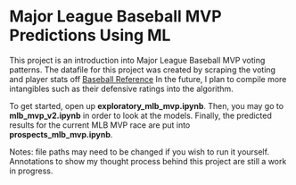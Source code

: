 # Major League Baseball MVP Predictions Using ML
This project is an introduction into Major League Baseball MVP voting patterns. The datafile for this project was created by scraping the voting and player stats off [Baseball Reference](https://www.baseball-reference.com/awards/awards_2023.shtml) In the future, I plan to compile more intangibles such as their defensive ratings into the algorithm. 

To get started, open up **exploratory_mlb_mvp.ipynb**. Then, you may go to **mlb_mvp_v2.ipynb** in order to look at the models. Finally, the predicted results for the current MLB MVP race are put into **prospects_mlb_mvp.ipynb**. 

Notes: file paths may need to be changed if you wish to run it yourself. Annotations to show my thought process behind this project are still a work in progress.

